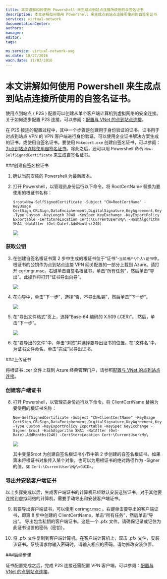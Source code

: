 ```yaml
---
title: 本文讲解如何使用 Powershell 来生成点到站点连接所使用的自签名证书
description: 本文讲解如何使用 Powershell 来生成点到站点连接所使用的自签名证书
services: virtual-network
documentationCenter: 
authors: 
manager: 
editor: 
tags: 

ms.service: virtual-network-aog
ms.date: 10/27/2016
wacn.date: 11/03/2016
---
```


# 本文讲解如何使用 Powershell 来生成点到站点连接所使用的自签名证书。

使用点到站点 ( P2S ) 配置可以创建从单个客户端计算机到虚拟网络的安全连接。关于如何逐步配置 P2S 连接，可以参阅：[配置与 VNet 的点到站点连接](./vpn-gateway/vpn-gateway-point-to-site-create.md)。

在 P2S 接连的配置过程中，其中一个步骤是创建用于身份验证的证书。证书用于对点到站点 VPN 的 VPN 客户端进行身份验证。可以使用企业证书解决方案生成的证书，或使用自签名证书。要使用 `Makecert.exe` 创建自签名证书，可以参阅：[为点到站点连接使用自签名证书](./vpn-gateway/vpn-gateway-certificates-point-to-site.md)。除此之后，还可以用 Powershell 命令 `New-SelfSignedCertificate` 来生成自签名证书。

###创建自签名根证书

1. 确认当前安装的 Powershell 为最新版本。

2. 打开 Powershell，以管理员身份运行以下命令。将 RootCertName 替换为要使用的根证书名称：

    ```
    $root=New-SelfSignedCertificate -Subject "CN=RootCertName" -KeyUsage CertSign,CRLSign,DataEncipherment,DigitalSignature,KeyAgreement,KeyEncipherment -Type Custom -KeyLength 2048 -KeySpec KeyExchange -KeyExportPolicy Exportable -CertStoreLocation Cert:\CurrentUser\My\ -HashAlgorithm SHA1 -NotAfter (Get-Date).AddMonths(240)
    ```

    ![](./media/aog-virtual-network-point-to-site-generate-certificate/self-signed-certificate.png)

### 获取公钥

3. 在创建自签名根证书第 2 步中生成的根证书位于“证书”-`当前用户\个人\证书`中。根证书的公钥作为点到站点连接 VPN 网关配置的一部分上载到 Azure。请打开 certmgr.msc。右键单击自签名根证书，单击“所有任务”，然后单击“导出”。此操作将打开“证书导出向导”。

     ![](./media/aog-virtual-network-point-to-site-generate-certificate/task.png)

4. 在向导中，单击“下一步”，选择“否，不导出私钥”，然后单击“下一步”。

      ![](./media/aog-virtual-network-point-to-site-generate-certificate/export-next.png)

5. 在“导出文件格式”页上，选择“Base-64 编码的 X.509 (.CER)”。 然后，单击“下一步”。

     ![](./media/aog-virtual-network-point-to-site-generate-certificate/export-last.png)

6. 在“要导出的文件”中，单击“浏览”并选择要导出证书的位置。在“文件名”中，为证书文件命名。单击“完成”以导出证书。

###上传证书

将根证书 .cer 文件上载到 Azure 经典管理门户，请参照[配置与 VNet 的点到站点连接](./vpn-gateway/vpn-gateway-point-to-site-create.md)。

### 创建客户端证书

8. 打开 Powershell，以管理员身份运行以下命令。将 ClientCertName 替换为要使用的根证书名称：

    ```
    New-SelfSignedCertificate -Subject "CN=ClientCertName" -KeyUsage CertSign,CRLSign,DataEncipherment,DigitalSignature,KeyAgreement,KeyEncipherment -Type Custom -KeyExportPolicy Exportable -KeySpec KeyExchange -Signer $root -HashAlgorithm SHA1 -NotAfter (Get-Date).AddMonths(240) -CertStoreLocation Cert:\CurrentUser\My\
    ```

     ![](./media/aog-virtual-network-point-to-site-generate-certificate/client-certificate.png)

    其中变量$root 为创建自签名根证书小节中第 2 步创建的自签名根证书。如果第未将根证书对象传入某个对象，也可以为用根证书的绝对路径作为 -Signer 的值，如 `Cert:\CurrentUser\My\<GUID>`。

### 导出并安装客户端证书

以上步骤完成以后，生成客户端证书的计算机已经默认安装这张证书。对于其他要连接到虚拟网络的计算机，需要手动导出和安装客户端证书。

9. 若要导出客户端证书，可以使用 certmgr.msc 。右键单击要导出的客户端证书，即第 8 步中创建的 ClientCertName，单击“所有任务”，然后单击“导出”。
导出包含私钥的客户端证书。这是一个 .pfx 文件。请确保记录或记住为此证书设置的密码（密钥）。

10. 将 .pfx 文件复制到客户端计算机。在客户端计算机上，双击 .pfx 文件，安装该证书。系统请求你输入密码时，请输入相应的密码。请勿修改安装位置。

###后续步骤

证书配置完成之后，完成 P2S 连接还需配置 VPN 客户端，可以参阅：[配置与 VNet 的点到站点连接](./vpn-gateway/vpn-gateway-point-to-site-create.md)。